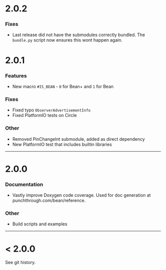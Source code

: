 # 2.0.2

### Fixes

* Last release did not have the submodules correctly bundled. The `bundle.py` script now ensures this wont happen again.

# 2.0.1

### Features

* New macro `#IS_BEAN` - `0` for Bean+ and `1` for Bean

### Fixes

* Fixed typo `ObserverAdvertisementInfo`
* Fixed PlatformIO tests on Circle

### Other

* Removed PinChangeInt submodule, added as direct dependency
* New PlatformIO test that includes builtin libraries

---

# 2.0.0

### Documentation

* Vastly improve Doxygen code coverage. Used for doc generation at punchthrough.com/bean/reference.

### Other

* Build scripts and examples

---

# < 2.0.0

See git history.
